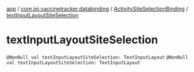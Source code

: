[app](../../index.md) / [com.jnj.vaccinetracker.databinding](../index.md) / [ActivitySiteSelectionBinding](index.md) / [textInputLayoutSiteSelection](./text-input-layout-site-selection.md)

# textInputLayoutSiteSelection

`@NonNull val textInputLayoutSiteSelection: TextInputLayout`
`@NonNull val textInputLayoutSiteSelection: TextInputLayout`